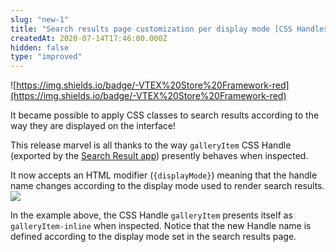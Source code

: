 ```yaml
---
slug: "new-1"
title: "Search results page customization per display mode [CSS Handles]"
createdAt: 2020-07-14T17:46:00.000Z
hidden: false
type: "improved"
---
```


![https://img.shields.io/badge/-VTEX%20Store%20Framework-red](https://img.shields.io/badge/-VTEX%20Store%20Framework-red)

It became possible to apply CSS classes to search results according to the way they are displayed on the interface!

This release marvel is all thanks to the way `galleryItem` CSS Handle (exported by the [Search Result app](https://vtex.io/docs/components/all/vtex.store-components/productspecifications/)) presently behaves when inspected.

It now accepts an HTML modifier  (`{displayMode}`) meaning that the handle name changes according to the display mode used to render search results.
![](https://cdn.jsdelivr.net/gh/vtexdocs/dev-portal-content@readme-docs/docs/release-notes/bacaa3a-release-displaymode-modifier_16.png)

In the example above, the CSS Handle `galleryItem` presents itself as `galleryItem-inline` when inspected. Notice that the new Handle name is defined according to the display mode set in the search results page.
